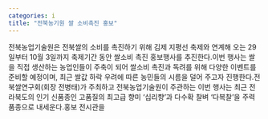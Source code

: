 ```yaml
---
categories: i
title: "전북농기원 쌀 소비촉진 홍보"
---
```

전북농업기술원은 전북쌀의 소비를 촉진하기 위해 김제 지평선 축제와 연계해 오는 29일부터 10월 3일까지 축제기간 동안 쌀소비 촉진 홍보행사를 추진한다.이번 행사는 쌀을 직접 생산하는 농업인들이 주축이 되어 쌀소비 촉진과 독려를 위해 다양한 이벤트를 준비할 예정이며, 최근 쌀값 하락 우려에 따른 농민들의 시름을 덜어 주고자 진행한다.전북쌀연구회(회장 전병태)가 주최하고 전북농업기술원이 주관하는 이번 행사는 최근 전라북도의 인기 신품종인 고품질의 최고급 향미 ‘십리향’과 다수확 찰벼 ‘다복찰’을 주력 품종으로 내세운다.홍보 전시관을